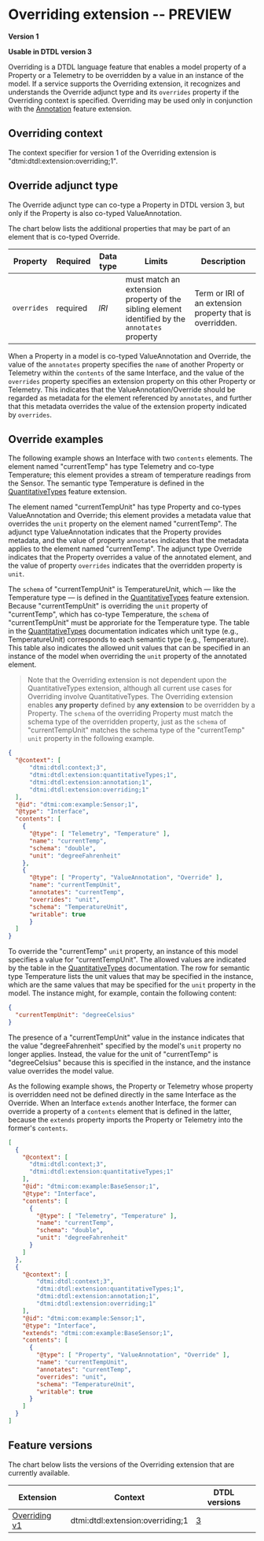 ﻿# Overriding extension -- PREVIEW

**Version 1**

**Usable in DTDL version 3**

Overriding is a DTDL language feature that enables a model property of a Property or a Telemetry to be overridden by a value in an instance of the model.
If a service supports the Overriding extension, it recognizes and understands the Override adjunct type and its `overrides` property if the Overriding context is specified.
Overriding may be used only in conjunction with the [Annotation](./DTDL.annotation.v1.md) feature extension.

## Overriding context

The context specifier for version 1 of the Overriding extension is "dtmi:dtdl:extension:overriding;1".

## Override adjunct type

The Override adjunct type can co-type a Property in DTDL version 3, but only if the Property is also co-typed ValueAnnotation.

The chart below lists the additional properties that may be part of an element that is co-typed Override.

| Property | Required | Data type | Limits | Description |
| --- | --- | --- | --- | --- |
| `overrides` | required | *IRI* | must match an extension property of the sibling element identified by the `annotates` property | Term or IRI of an extension property that is overridden. |

When a Property in a model is co-typed ValueAnnotation and Override, the value of the `annotates` property specifies the `name` of another Property or Telemetry within the `contents` of the same Interface, and the value of the `overrides` property specifies an extension property on this other Property or Telemetry.
This indicates that the ValueAnnotation/Override should be regarded as metadata for the element referenced by `annotates`, and further that this metadata overrides the value of the extension property indicated by `overrides`.

## Override examples

The following example shows an Interface with two `contents` elements.
The element named "currentTemp" has type Telemetry and co-type Temperature; this element provides a stream of temperature readings from the Sensor.
The semantic type Temperature is defined in the [QuantitativeTypes](./DTDL.quantitativeTypes.v1.md) feature extension.

The element named "currentTempUnit" has type Property and co-types ValueAnnotation and Override; this element provides a metadata value that overrides the `unit` property on the element named "currentTemp".
The adjunct type ValueAnnotation indicates that the Property provides metadata, and the value of property `annotates` indicates that the metadata applies to the element named "currentTemp".
The adjunct type Override indicates that the Property overrides a value of the annotated element, and the value of property `overrides` indicates that the overridden property is `unit`.

The `schema` of "currentTempUnit" is TemperatureUnit, which &mdash; like the Temperature type &mdash; is defined in the [QuantitativeTypes](./DTDL.quantitativeTypes.v1.md) feature extension.
Because "currentTempUnit" is overriding the `unit` property of "currentTemp", which has co-type Temperature, the `schema` of "currentTempUnit" must be approriate for the Temperature type.
The table in the [QuantitativeTypes](./DTDL.quantitativeTypes.v1.md) documentation indicates which unit type (e.g., TemperatureUnit) corresponds to each semantic type (e.g., Temperature).
This table also indicates the allowed unit values that can be specified in an instance of the model when overriding the `unit` property of the annotated element.

> Note that the Overriding extension is not dependent upon the QuantitativeTypes extension, although all current use cases for Overriding involve QuantitativeTypes.
The Overriding extension enables **any property** defined by **any extension** to be overridden by a Property.
The `schema` of the overriding Property must match the schema type of the overridden property, just as the `schema` of "currentTempUnit" matches the schema type of the "currentTemp" `unit` property in the following example.

```json
{
  "@context": [
      "dtmi:dtdl:context;3",
      "dtmi:dtdl:extension:quantitativeTypes;1",
      "dtmi:dtdl:extension:annotation;1",
      "dtmi:dtdl:extension:overriding;1"
  ],
  "@id": "dtmi:com:example:Sensor;1",
  "@type": "Interface",
  "contents": [
    {
      "@type": [ "Telemetry", "Temperature" ],
      "name": "currentTemp",
      "schema": "double",
      "unit": "degreeFahrenheit"
    },
    {
      "@type": [ "Property", "ValueAnnotation", "Override" ],
      "name": "currentTempUnit",
      "annotates": "currentTemp",
      "overrides": "unit",
      "schema": "TemperatureUnit",
      "writable": true
      }
  ]
}
```

To override the "currentTemp" `unit` property, an instance of this model specifies a value for "currentTempUnit".
The allowed values are indicated by the table in the [QuantitativeTypes](./DTDL.quantitativeTypes.v1.md) documentation.
The row for semantic type Temperature lists the unit values that may be specified in the instance, which are the same values that may be specified for the `unit` property in the model.
The instance might, for example, contain the following content:

```json
{
  "currentTempUnit": "degreeCelsius"
}
```

The presence of a "currentTempUnit" value in the instance indicates that the value "degreeFahrenheit" specified by the model's `unit` property no longer applies.
Instead, the value for the unit of "currentTemp" is "degreeCelsius" because this is specified in the instance, and the instance value overrides the model value.

As the following example shows, the Property or Telemetry whose property is overridden need not be defined directly in the same Interface as the Override.
When an Interface `extends` another Interface, the former can override a property of a `contents` element that is defined in the latter, because the `extends` property imports the Property or Telemetry into the former's `contents`.

```json
[
  {
    "@context": [
      "dtmi:dtdl:context;3",
      "dtmi:dtdl:extension:quantitativeTypes;1"
    ],
    "@id": "dtmi:com:example:BaseSensor;1",
    "@type": "Interface",
    "contents": [
      {
        "@type": [ "Telemetry", "Temperature" ],
        "name": "currentTemp",
        "schema": "double",
        "unit": "degreeFahrenheit"
      }
    ]
  },
  {
    "@context": [
        "dtmi:dtdl:context;3",
        "dtmi:dtdl:extension:quantitativeTypes;1",
        "dtmi:dtdl:extension:annotation;1",
        "dtmi:dtdl:extension:overriding;1"
    ],
    "@id": "dtmi:com:example:Sensor;1",
    "@type": "Interface",
    "extends": "dtmi:com:example:BaseSensor;1",
    "contents": [
      {
        "@type": [ "Property", "ValueAnnotation", "Override" ],
        "name": "currentTempUnit",
        "annotates": "currentTemp",
        "overrides": "unit",
        "schema": "TemperatureUnit",
        "writable": true
      }
    ]
  }
]
```

## Feature versions

The chart below lists the versions of the Overriding extension that are currently available.

| Extension | Context | DTDL versions |
| --- | --- | --- |
| [Overriding v1](./DTDL.overriding.v1.md) | dtmi:dtdl:extension:overriding;1 | [3](./DTDL.v3.md) |

